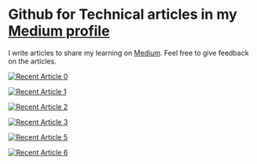 # Github for Technical articles in my [Medium profile](https://medium.com/@ashchk)

<!---[Credit on Unplash](https://github.com/ashchk/Practice/blob/master/benjamin-dada-EDZTb2SQ6j0-unsplash.jpg)--->

I write articles to share my learning on [Medium](https://medium.com/@ashchk). Feel free to give feedback on the articles.

<a target="_blank" href="https://github-readme-medium-recent-article.vercel.app/medium/@ashchk/0"><img src="https://github-readme-medium-recent-article.vercel.app/medium/@ashchk/0" alt="Recent Article 0"> 

<a target="_blank" href="https://github-readme-medium-recent-article.vercel.app/medium/@ashchk/1"><img src="https://github-readme-medium-recent-article.vercel.app/medium/@ashchk/1" alt="Recent Article 1"> 
  
<a target="_blank" href="https://github-readme-medium-recent-article.vercel.app/medium/@ashchk/2"><img src="https://github-readme-medium-recent-article.vercel.app/medium/@ashchk/2" alt="Recent Article 2">
  
<a target="_blank" href="https://github-readme-medium-recent-article.vercel.app/medium/@ashchk/3"><img src="https://github-readme-medium-recent-article.vercel.app/medium/@ashchk/3" alt="Recent Article 3">

<a target="_blank" href="https://github-readme-medium-recent-article.vercel.app/medium/@ashchk/5"><img src="https://github-readme-medium-recent-article.vercel.app/medium/@ashchk/5" alt="Recent Article 5">
  
<a target="_blank" href="https://github-readme-medium-recent-article.vercel.app/medium/@ashchk/6"><img src="https://github-readme-medium-recent-article.vercel.app/medium/@ashchk/6" alt="Recent Article 6">
